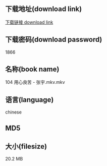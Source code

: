 ## 下载地址(download link)
[下载链接 download link](https://tutu365.netlify.app/?s=104+%E7%94%A8%E5%BF%83%E8%89%AF%E8%8B%A6+-+%E5%BC%A0%E5%AE%87.mkv)

## 下载密码(download password)
1866

## 名称(book name)
104 用心良苦 - 张宇.mkv.mkv

## 语言(language)
chinese

## MD5


## 大小(filesize)
20.2 MB
